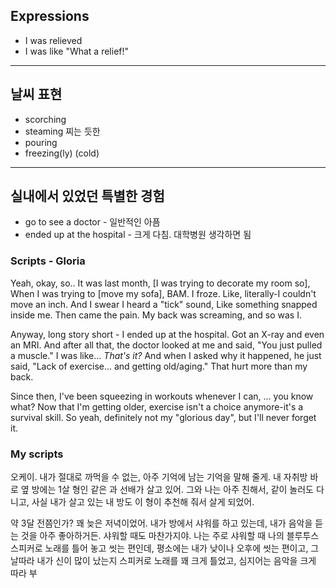 ## Expressions
- I was relieved
- I was like "What a relief!"

---
## 날씨 표현
- scorching
- steaming 찌는 듯한
- pouring
- freezing(ly) (cold)

---
## 실내에서 있었던 특별한 경험
- go to see a doctor - 일반적인 아픔
- ended up at the hospital - 크게 다침. 대학병원 생각하면 됨

### Scripts - Gloria
Yeah, okay, so.. It was last month, [I was trying to decorate my room so], When I was trying to [move my sofa], BAM. I froze. Like, literally-I couldn't move an inch. And I swear I heard a "tick" sound, Like something snapped inside me. Then came the pain. My back was screaming, and so was I.

Anyway, long story short - I ended up at the hospital. Got an X-ray and even an MRI. And after all that, the doctor looked at me and said, "You just pulled a muscle." I was like... *That's it?* And when I asked why it happened, he just said, "Lack of exercise... and getting old/aging." That hurt more than my back.

Since then, I've been squeezing in workouts whenever I can, ... you know what? Now that I'm getting older, exercise isn't a choice anymore-it's a survival skill. So yeah, definitely not my "glorious day", but I'll never forget it.

### My scripts
오케이. 내가 절대로 까먹을 수 없는, 아주 기억에 남는 기억을 말해 줄게.
내 자취방 바로 옆 방에는 1살 형인 같은 과 선배가 살고 있어.
그와 나는 아주 친해서, 같이 놀러도 다니고, 사실 내가 살고 있는 내 방도 이 형이 추천해 줘서 살게 되었어.

약 3달 전쯤인가? 꽤 늦은 저녁이었어. 내가 방에서 샤워를 하고 있는데, 내가 음악을 듣는 것을 아주 좋아하거든. 샤워할 때도 마찬가지야. 나는 주로 샤워할 때 나의 블루투스 스피커로 노래를 틀어 놓고 씻는 편인데, 평소에는 내가 낮이나 오후에 씻는 편이고, 그날따라 내가 신이 많이 났는지 스피커로 노래를 꽤 크게 틀었고, 심지어는 음악을 크게 따라 부

